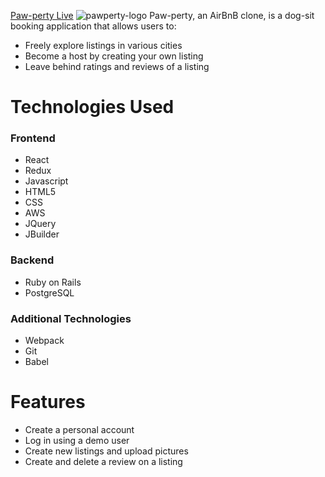 [Paw-perty Live](http://paw-perty.herokuapp.com/)
![pawperty-logo](https://user-images.githubusercontent.com/88124383/144649187-d67083c0-881b-448a-b0e3-0fda1888359c.png)
Paw-perty, an AirBnB clone, is a dog-sit booking application that allows users to:
* Freely explore listings in various cities
* Become a host by creating your own listing
* Leave behind ratings and reviews of a listing

# Technologies Used
### Frontend
* React
* Redux
* Javascript
* HTML5
* CSS
* AWS
* JQuery
* JBuilder

### Backend
* Ruby on Rails
* PostgreSQL

### Additional Technologies
* Webpack
* Git
* Babel

# Features
* Create a personal account
* Log in using a demo user
* Create new listings and upload pictures
* Create and delete a review on a listing

